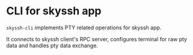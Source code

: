# CLI for skyssh app

`skyssh-cli` implements PTY related operations for skyssh app.

It connects to skyssh client's RPC server, configures terminal for raw pty
data and handles pty data exchange.

